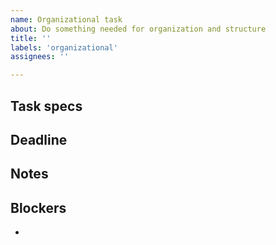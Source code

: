 ```yaml
---
name: Organizational task
about: Do something needed for organization and structure
title: ''
labels: 'organizational'
assignees: ''

---
```


## Task specs


## Deadline


## Notes


## Blockers
*
